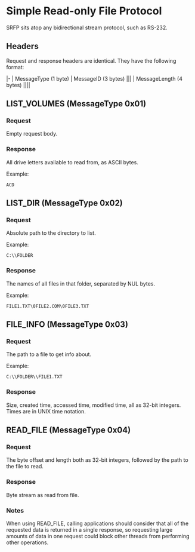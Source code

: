 # Simple Read-only File Protocol

SRFP sits atop any bidirectional stream protocol, such as RS-232. 

## Headers

Request and response headers are identical. They have the following format:

|-
| MessageType (1 byte) | MessageID (3 bytes) |||
| MessageLength (4 bytes) ||||

## LIST_VOLUMES (MessageType 0x01)

### Request

Empty request body.
    
### Response

All drive letters available to read from, as ASCII bytes.

Example:

    ACD

## LIST_DIR (MessageType 0x02)

### Request

Absolute path to the directory to list.

Example:

    C:\\FOLDER

### Response

The names of all files in that folder, separated by NUL bytes.

Example:

    FILE1.TXT\0FILE2.COM\0FILE3.TXT
    
## FILE_INFO (MessageType 0x03)

### Request

The path to a file to get info about.

Example:

    C:\\FOLDER\\FILE1.TXT
    
### Response

Size, created time, accessed time, modified time, all as 32-bit integers. Times are in UNIX time notation.

## READ_FILE (MessageType 0x04)

### Request

The byte offset and length both as 32-bit integers, followed by the path to the file to read.

### Response

Byte stream as read from file.

### Notes

When using READ_FILE, calling applications should consider that all of the requested data is returned in a single response, so requesting large amounts of data in one request could block other threads from performing other operations.